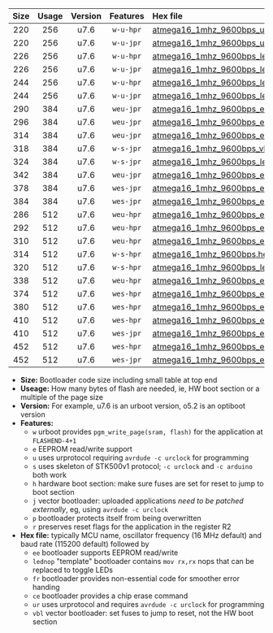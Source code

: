 |Size|Usage|Version|Features|Hex file|
|:-:|:-:|:-:|:-:|:--|
|220|256|u7.6|`w-u-hpr`|[atmega16_1mhz_9600bps_ur.hex](https://raw.githubusercontent.com/stefanrueger/urboot/main/atmega16_1mhz_9600bps_ur.hex)|
|220|256|u7.6|`w-u-jpr`|[atmega16_1mhz_9600bps_ur_vbl.hex](https://raw.githubusercontent.com/stefanrueger/urboot/main/atmega16_1mhz_9600bps_ur_vbl.hex)|
|226|256|u7.6|`w-u-hpr`|[atmega16_1mhz_9600bps_lednop_ur.hex](https://raw.githubusercontent.com/stefanrueger/urboot/main/atmega16_1mhz_9600bps_lednop_ur.hex)|
|226|256|u7.6|`w-u-jpr`|[atmega16_1mhz_9600bps_lednop_ur_vbl.hex](https://raw.githubusercontent.com/stefanrueger/urboot/main/atmega16_1mhz_9600bps_lednop_ur_vbl.hex)|
|244|256|u7.6|`w-u-hpr`|[atmega16_1mhz_9600bps_lednop_fr_ur.hex](https://raw.githubusercontent.com/stefanrueger/urboot/main/atmega16_1mhz_9600bps_lednop_fr_ur.hex)|
|244|256|u7.6|`w-u-jpr`|[atmega16_1mhz_9600bps_lednop_fr_ur_vbl.hex](https://raw.githubusercontent.com/stefanrueger/urboot/main/atmega16_1mhz_9600bps_lednop_fr_ur_vbl.hex)|
|290|384|u7.6|`weu-jpr`|[atmega16_1mhz_9600bps_ee_ur_vbl.hex](https://raw.githubusercontent.com/stefanrueger/urboot/main/atmega16_1mhz_9600bps_ee_ur_vbl.hex)|
|296|384|u7.6|`weu-jpr`|[atmega16_1mhz_9600bps_ee_lednop_ur_vbl.hex](https://raw.githubusercontent.com/stefanrueger/urboot/main/atmega16_1mhz_9600bps_ee_lednop_ur_vbl.hex)|
|314|384|u7.6|`weu-jpr`|[atmega16_1mhz_9600bps_ee_lednop_fr_ur_vbl.hex](https://raw.githubusercontent.com/stefanrueger/urboot/main/atmega16_1mhz_9600bps_ee_lednop_fr_ur_vbl.hex)|
|318|384|u7.6|`w-s-jpr`|[atmega16_1mhz_9600bps_vbl.hex](https://raw.githubusercontent.com/stefanrueger/urboot/main/atmega16_1mhz_9600bps_vbl.hex)|
|324|384|u7.6|`w-s-jpr`|[atmega16_1mhz_9600bps_lednop_vbl.hex](https://raw.githubusercontent.com/stefanrueger/urboot/main/atmega16_1mhz_9600bps_lednop_vbl.hex)|
|342|384|u7.6|`weu-jpr`|[atmega16_1mhz_9600bps_ee_lednop_fr_ce_ur_vbl.hex](https://raw.githubusercontent.com/stefanrueger/urboot/main/atmega16_1mhz_9600bps_ee_lednop_fr_ce_ur_vbl.hex)|
|378|384|u7.6|`wes-jpr`|[atmega16_1mhz_9600bps_ee_vbl.hex](https://raw.githubusercontent.com/stefanrueger/urboot/main/atmega16_1mhz_9600bps_ee_vbl.hex)|
|384|384|u7.6|`wes-jpr`|[atmega16_1mhz_9600bps_ee_lednop_vbl.hex](https://raw.githubusercontent.com/stefanrueger/urboot/main/atmega16_1mhz_9600bps_ee_lednop_vbl.hex)|
|286|512|u7.6|`weu-hpr`|[atmega16_1mhz_9600bps_ee_ur.hex](https://raw.githubusercontent.com/stefanrueger/urboot/main/atmega16_1mhz_9600bps_ee_ur.hex)|
|292|512|u7.6|`weu-hpr`|[atmega16_1mhz_9600bps_ee_lednop_ur.hex](https://raw.githubusercontent.com/stefanrueger/urboot/main/atmega16_1mhz_9600bps_ee_lednop_ur.hex)|
|310|512|u7.6|`weu-hpr`|[atmega16_1mhz_9600bps_ee_lednop_fr_ur.hex](https://raw.githubusercontent.com/stefanrueger/urboot/main/atmega16_1mhz_9600bps_ee_lednop_fr_ur.hex)|
|314|512|u7.6|`w-s-hpr`|[atmega16_1mhz_9600bps.hex](https://raw.githubusercontent.com/stefanrueger/urboot/main/atmega16_1mhz_9600bps.hex)|
|320|512|u7.6|`w-s-hpr`|[atmega16_1mhz_9600bps_lednop.hex](https://raw.githubusercontent.com/stefanrueger/urboot/main/atmega16_1mhz_9600bps_lednop.hex)|
|338|512|u7.6|`weu-hpr`|[atmega16_1mhz_9600bps_ee_lednop_fr_ce_ur.hex](https://raw.githubusercontent.com/stefanrueger/urboot/main/atmega16_1mhz_9600bps_ee_lednop_fr_ce_ur.hex)|
|374|512|u7.6|`wes-hpr`|[atmega16_1mhz_9600bps_ee.hex](https://raw.githubusercontent.com/stefanrueger/urboot/main/atmega16_1mhz_9600bps_ee.hex)|
|380|512|u7.6|`wes-hpr`|[atmega16_1mhz_9600bps_ee_lednop.hex](https://raw.githubusercontent.com/stefanrueger/urboot/main/atmega16_1mhz_9600bps_ee_lednop.hex)|
|410|512|u7.6|`wes-hpr`|[atmega16_1mhz_9600bps_ee_lednop_fr.hex](https://raw.githubusercontent.com/stefanrueger/urboot/main/atmega16_1mhz_9600bps_ee_lednop_fr.hex)|
|410|512|u7.6|`wes-jpr`|[atmega16_1mhz_9600bps_ee_lednop_fr_vbl.hex](https://raw.githubusercontent.com/stefanrueger/urboot/main/atmega16_1mhz_9600bps_ee_lednop_fr_vbl.hex)|
|452|512|u7.6|`wes-hpr`|[atmega16_1mhz_9600bps_ee_lednop_fr_ce.hex](https://raw.githubusercontent.com/stefanrueger/urboot/main/atmega16_1mhz_9600bps_ee_lednop_fr_ce.hex)|
|452|512|u7.6|`wes-jpr`|[atmega16_1mhz_9600bps_ee_lednop_fr_ce_vbl.hex](https://raw.githubusercontent.com/stefanrueger/urboot/main/atmega16_1mhz_9600bps_ee_lednop_fr_ce_vbl.hex)|

- **Size:** Bootloader code size including small table at top end
- **Useage:** How many bytes of flash are needed, ie, HW boot section or a multiple of the page size
- **Version:** For example, u7.6 is an urboot version, o5.2 is an optiboot version
- **Features:**
  + `w` urboot provides `pgm_write_page(sram, flash)` for the application at `FLASHEND-4+1`
  + `e` EEPROM read/write support
  + `u` uses urprotocol requiring `avrdude -c urclock` for programming
  + `s` uses skeleton of STK500v1 protocol; `-c urclock` and `-c arduino` both work
  + `h` hardware boot section: make sure fuses are set for reset to jump to boot section
  + `j` vector bootloader: uploaded applications *need to be patched externally*, eg, using `avrdude -c urclock`
  + `p` bootloader protects itself from being overwritten
  + `r` preserves reset flags for the application in the register R2
- **Hex file:** typically MCU name, oscillator frequency (16 MHz default) and baud rate (115200 default) followed by
  + `ee` bootloader supports EEPROM read/write
  + `lednop` "template" bootloader contains `mov rx,rx` nops that can be replaced to toggle LEDs
  + `fr` bootloader provides non-essential code for smoother error handing
  + `ce` bootloader provides a chip erase command
  + `ur` uses urprotocol and requires `avrdude -c urclock` for programming
  + `vbl` vector bootloader: set fuses to jump to reset, not the HW boot section
